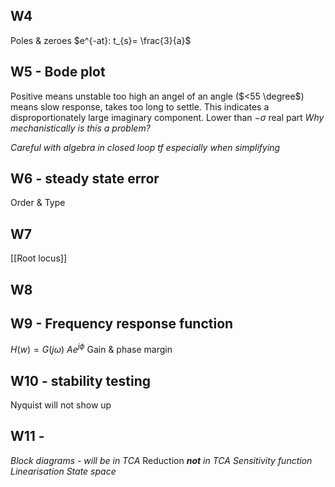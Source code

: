## W4
Poles & zeroes
$e^{-at}: t_{s}= \frac{3}{a}$

## W5 - Bode plot
Positive means unstable
too high an angel of an angle ($<55 \degree$) means slow response, takes too long to settle. This indicates a disproportionately large imaginary component.
Lower than $-\sigma$ real part 
	*Why mechanistically is this a problem?*

*Careful with algebra in closed loop tf especially when simplifying* 

## W6 - steady state error
Order & Type

## W7 
[[Root locus]]
## W8 
## W9 - Frequency response function
$H(w) = G(j\omega)$
$Ae^{j\phi}$ 
Gain & phase margin
## W10 - stability testing
Nyquist will not show up

## W11 - 
*Block diagrams - will be in TCA*
	Reduction
***not** in TCA*
	*Sensitivity function*
	*Linearisation* 
	*State space*


